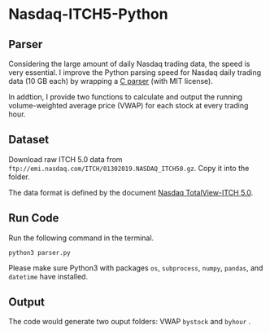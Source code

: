 # Nasdaq-ITCH5-Python


## Parser
Considering the large amount of daily Nasdaq trading data, the speed is very essential. I improve the Python parsing speed for Nasdaq daily trading data (10 GB each) by wrapping a [C parser](https://github.com/shawfdong/itch5parser)  (with MIT license).

In addtion, I provide two functions to calculate and output the running volume-weighted average price (VWAP) for each stock at every trading hour.


## Dataset
Download raw ITCH 5.0 data from ```ftp://emi.nasdaq.com/ITCH/01302019.NASDAQ_ITCH50.gz```. Copy it into the folder.

The data format is defined by the document [Nasdaq TotalView-ITCH 5.0](http://www.nasdaqtrader.com/content/technicalsupport/specifications/dataproducts/NQTVITCHspecification.pdf).


## Run Code
Run the following command in the terminal.

```
python3 parser.py
```

Please make sure Python3 with packages  ```os```, ```subprocess```, ```numpy```, ```pandas```, and ```datetime``` have installed.


## Output
The code would generate two ouput folders: VWAP  ```bystock```  and  ```byhour``` .


